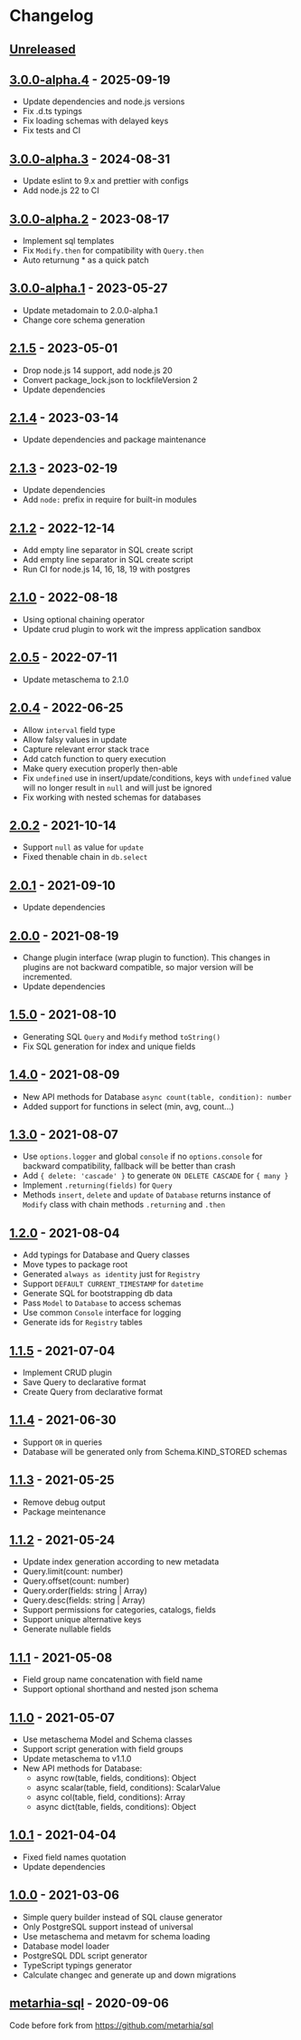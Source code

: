 # Changelog

## [Unreleased][unreleased]

## [3.0.0-alpha.4][] - 2025-09-19

- Update dependencies and node.js versions
- Fix .d.ts typings
- Fix loading schemas with delayed keys
- Fix tests and CI

## [3.0.0-alpha.3][] - 2024-08-31

- Update eslint to 9.x and prettier with configs
- Add node.js 22 to CI

## [3.0.0-alpha.2][] - 2023-08-17

- Implement sql templates
- Fix `Modify.then` for compatibility with `Query.then`
- Auto returnung \* as a quick patch

## [3.0.0-alpha.1][] - 2023-05-27

- Update metadomain to 2.0.0-alpha.1
- Change core schema generation

## [2.1.5][] - 2023-05-01

- Drop node.js 14 support, add node.js 20
- Convert package_lock.json to lockfileVersion 2
- Update dependencies

## [2.1.4][] - 2023-03-14

- Update dependencies and package maintenance

## [2.1.3][] - 2023-02-19

- Update dependencies
- Add `node:` prefix in require for built-in modules

## [2.1.2][] - 2022-12-14

- Add empty line separator in SQL create script
- Add empty line separator in SQL create script
- Run CI for node.js 14, 16, 18, 19 with postgres

## [2.1.0][] - 2022-08-18

- Using optional chaining operator
- Update crud plugin to work wit the impress application sandbox

## [2.0.5][] - 2022-07-11

- Update metaschema to 2.1.0

## [2.0.4][] - 2022-06-25

- Allow `interval` field type
- Allow falsy values in update
- Capture relevant error stack trace
- Add catch function to query execution
- Make query execution properly then-able
- Fix `undefined` use in insert/update/conditions,
  keys with `undefined` value will no longer result
  in `null` and will just be ignored
- Fix working with nested schemas for databases

## [2.0.2][] - 2021-10-14

- Support `null` as value for `update`
- Fixed thenable chain in `db.select`

## [2.0.1][] - 2021-09-10

- Update dependencies

## [2.0.0][] - 2021-08-19

- Change plugin interface (wrap plugin to function). This changes in plugins
  are not backward compatible, so major version will be incremented.
- Update dependencies

## [1.5.0][] - 2021-08-10

- Generating SQL `Query` and `Modify` method `toString()`
- Fix SQL generation for index and unique fields

## [1.4.0][] - 2021-08-09

- New API methods for Database `async count(table, condition): number`
- Added support for functions in select (min, avg, count...)

## [1.3.0][] - 2021-08-07

- Use `options.logger` and global `console` if no `options.console` for backward
  compatibility, fallback will be better than crash
- Add `{ delete: 'cascade' }` to generate `ON DELETE CASCADE` for `{ many }`
- Implement `.returning(fields)` for `Query`
- Methods `insert`, `delete` and `update` of `Database` returns instance of
  `Modify` class with chain methods `.returning` and `.then`

## [1.2.0][] - 2021-08-04

- Add typings for Database and Query classes
- Move types to package root
- Generated `always as identity` just for `Registry`
- Support `DEFAULT CURRENT_TIMESTAMP` for `datetime`
- Generate SQL for bootstrapping db data
- Pass `Model` to `Database` to access schemas
- Use common `Console` interface for logging
- Generate ids for `Registry` tables

## [1.1.5][] - 2021-07-04

- Implement CRUD plugin
- Save Query to declarative format
- Create Query from declarative format

## [1.1.4][] - 2021-06-30

- Support `OR` in queries
- Database will be generated only from Schema.KIND_STORED schemas

## [1.1.3][] - 2021-05-25

- Remove debug output
- Package meintenance

## [1.1.2][] - 2021-05-24

- Update index generation according to new metadata
- Query.limit(count: number)
- Query.offset(count: number)
- Query.order(fields: string | Array<string>)
- Query.desc(fields: string | Array<string>)
- Support permissions for categories, catalogs, fields
- Support unique alternative keys
- Generate nullable fields

## [1.1.1][] - 2021-05-08

- Field group name concatenation with field name
- Support optional shorthand and nested json schema

## [1.1.0][] - 2021-05-07

- Use metaschema Model and Schema classes
- Support script generation with field groups
- Update metaschema to v1.1.0
- New API methods for Database:
  - async row(table, fields, conditions): Object
  - async scalar(table, field, conditions): ScalarValue
  - async col(table, field, conditions): Array
  - async dict(table, fields, conditions): Object

## [1.0.1][] - 2021-04-04

- Fixed field names quotation
- Update dependencies

## [1.0.0][] - 2021-03-06

- Simple query builder instead of SQL clause generator
- Only PostgreSQL support instead of universal
- Use metaschema and metavm for schema loading
- Database model loader
- PostgreSQL DDL script generator
- TypeScript typings generator
- Calculate changec and generate up and down migrations

## [metarhia-sql][] - 2020-09-06

Code before fork from https://github.com/metarhia/sql

[unreleased]: https://github.com/metarhia/metasql/compare/v3.0.0-alpha.4...HEAD
[3.0.0-alpha.4]: https://github.com/metarhia/metasql/compare/v3.0.0-alpha.3...v3.0.0-alpha.4
[3.0.0-alpha.3]: https://github.com/metarhia/metasql/compare/v3.0.0-alpha.2...v3.0.0-alpha.3
[3.0.0-alpha.2]: https://github.com/metarhia/metasql/compare/v3.0.0-alpha.1...v3.0.0-alpha.2
[3.0.0-alpha.1]: https://github.com/metarhia/metasql/compare/v2.1.5...v3.0.0-alpha.1
[2.1.5]: https://github.com/metarhia/metasql/compare/v2.1.4...v2.1.5
[2.1.4]: https://github.com/metarhia/metasql/compare/v2.1.3...v2.1.4
[2.1.3]: https://github.com/metarhia/metasql/compare/v2.1.2...v2.1.3
[2.1.2]: https://github.com/metarhia/metasql/compare/v2.1.0...v2.1.2
[2.1.0]: https://github.com/metarhia/metasql/compare/v2.0.5...v2.1.0
[2.0.5]: https://github.com/metarhia/metasql/compare/v2.0.4...v2.0.5
[2.0.4]: https://github.com/metarhia/metasql/compare/v2.0.2...v2.0.4
[2.0.2]: https://github.com/metarhia/metasql/compare/v2.0.1...v2.0.2
[2.0.1]: https://github.com/metarhia/metasql/compare/v2.0.0...v2.0.1
[2.0.0]: https://github.com/metarhia/metasql/compare/v1.5.0...v2.0.0
[1.5.0]: https://github.com/metarhia/metasql/compare/v1.4.0...v1.5.0
[1.4.0]: https://github.com/metarhia/metasql/compare/v1.3.0...v1.4.0
[1.3.0]: https://github.com/metarhia/metasql/compare/v1.2.0...v1.3.0
[1.2.0]: https://github.com/metarhia/metasql/compare/v1.1.5...v1.2.0
[1.1.5]: https://github.com/metarhia/metasql/compare/v1.1.4...v1.1.5
[1.1.4]: https://github.com/metarhia/metasql/compare/v1.1.3...v1.1.4
[1.1.3]: https://github.com/metarhia/metasql/compare/v1.1.2...v1.1.3
[1.1.2]: https://github.com/metarhia/metasql/compare/v1.1.1...v1.1.2
[1.1.1]: https://github.com/metarhia/metasql/compare/v1.1.0...v1.1.1
[1.1.0]: https://github.com/metarhia/metasql/compare/v1.0.1...v1.1.0
[1.0.1]: https://github.com/metarhia/metasql/compare/v1.0.0...v1.0.1
[1.0.0]: https://github.com/metarhia/metasql/compare/metarhia-sql...v1.0.0
[metarhia-sql]: https://github.com/metarhia/metasql/releases/tag/metarhia-sql

